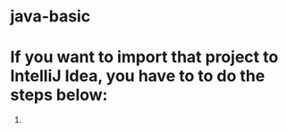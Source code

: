 # java-basic

# If you want to import that project to IntelliJ Idea, you have to to do the steps below:
1. 
